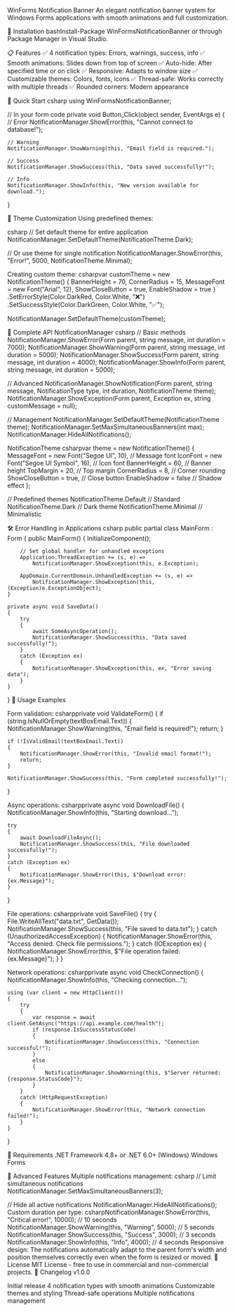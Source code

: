 ﻿WinForms Notification Banner
An elegant notification banner system for Windows Forms applications with smooth animations and full customization.

🚀 Installation
bashInstall-Package WinFormsNotificationBanner
or through Package Manager in Visual Studio.

📋 Features
✅ 4 notification types: Errors, warnings, success, info
✅ Smooth animations: Slides down from top of screen
✅ Auto-hide: After specified time or on click
✅ Responsive: Adapts to window size
✅ Customizable themes: Colors, fonts, icons
✅ Thread-safe: Works correctly with multiple threads
✅ Rounded corners: Modern appearance

🎯 Quick Start
csharp
using WinFormsNotificationBanner;

// In your form code
private void Button_Click(object sender, EventArgs e)
{
    // Error
    NotificationManager.ShowError(this, "Cannot connect to database!");
    
    // Warning
    NotificationManager.ShowWarning(this, "Email field is required.");
    
    // Success
    NotificationManager.ShowSuccess(this, "Data saved successfully!");
    
    // Info
    NotificationManager.ShowInfo(this, "New version available for download.");
}

🎨 Theme Customization
Using predefined themes:

csharp
// Set default theme for entire application
NotificationManager.SetDefaultTheme(NotificationTheme.Dark);

// Or use theme for single notification
NotificationManager.ShowError(this, "Error!", 5000, NotificationTheme.Minimal);

Creating custom theme:
csharpvar customTheme = new NotificationTheme()
{
    BannerHeight = 70,
    CornerRadius = 15,
    MessageFont = new Font("Arial", 12),
    ShowCloseButton = true,
    EnableShadow = true
}
.SetErrorStyle(Color.DarkRed, Color.White, "❌")
.SetSuccessStyle(Color.DarkGreen, Color.White, "✅");

NotificationManager.SetDefaultTheme(customTheme);

📖 Complete API
NotificationManager
csharp
// Basic methods
NotificationManager.ShowError(Form parent, string message, int duration = 7000);
NotificationManager.ShowWarning(Form parent, string message, int duration = 5000);
NotificationManager.ShowSuccess(Form parent, string message, int duration = 4000);
NotificationManager.ShowInfo(Form parent, string message, int duration = 5000);

// Advanced
NotificationManager.ShowNotification(Form parent, string message, NotificationType type, int duration, NotificationTheme theme);
NotificationManager.ShowException(Form parent, Exception ex, string customMessage = null);

// Management
NotificationManager.SetDefaultTheme(NotificationTheme theme);
NotificationManager.SetMaxSimultaneousBanners(int max);
NotificationManager.HideAllNotifications();

NotificationTheme
csharpvar theme = new NotificationTheme()
{
    MessageFont = new Font("Segoe UI", 10),     // Message font
    IconFont = new Font("Segoe UI Symbol", 16), // Icon font
    BannerHeight = 60,                          // Banner height
    TopMargin = 20,                            // Top margin
    CornerRadius = 8,                          // Corner rounding
    ShowCloseButton = true,                    // Close button
    EnableShadow = false                       // Shadow effect
};

// Predefined themes
NotificationTheme.Default    // Standard
NotificationTheme.Dark       // Dark theme
NotificationTheme.Minimal    // Minimalistic

🛠️ Error Handling in Applications
csharp
public partial class MainForm : Form
{
    public MainForm()
    {
        InitializeComponent();
        
        // Set global handler for unhandled exceptions
        Application.ThreadException += (s, e) => 
            NotificationManager.ShowException(this, e.Exception);
            
        AppDomain.CurrentDomain.UnhandledException += (s, e) => 
            NotificationManager.ShowException(this, (Exception)e.ExceptionObject);
    }
    
    private async void SaveData()
    {
        try
        {
            await SomeAsyncOperation();
            NotificationManager.ShowSuccess(this, "Data saved successfully!");
        }
        catch (Exception ex)
        {
            NotificationManager.ShowException(this, ex, "Error saving data");
        }
    }
}
🎯 Usage Examples

Form validation:
csharpprivate void ValidateForm()
{
    if (string.IsNullOrEmpty(textBoxEmail.Text))
    {
        NotificationManager.ShowWarning(this, "Email field is required!");
        return;
    }
    
    if (!IsValidEmail(textBoxEmail.Text))
    {
        NotificationManager.ShowError(this, "Invalid email format!");
        return;
    }
    
    NotificationManager.ShowSuccess(this, "Form completed successfully!");
}

Async operations:
csharpprivate async void DownloadFile()
{
    NotificationManager.ShowInfo(this, "Starting download...");
    
    try
    {
        await DownloadFileAsync();
        NotificationManager.ShowSuccess(this, "File downloaded successfully!");
    }
    catch (Exception ex)
    {
        NotificationManager.ShowError(this, $"Download error: {ex.Message}");
    }
}

File operations:
csharpprivate void SaveFile()
{
    try
    {
        File.WriteAllText("data.txt", GetData());
        NotificationManager.ShowSuccess(this, "File saved to data.txt");
    }
    catch (UnauthorizedAccessException)
    {
        NotificationManager.ShowError(this, "Access denied. Check file permissions.");
    }
    catch (IOException ex)
    {
        NotificationManager.ShowError(this, $"File operation failed: {ex.Message}");
    }
}

Network operations:
csharpprivate async void CheckConnection()
{
    NotificationManager.ShowInfo(this, "Checking connection...");
    
    using (var client = new HttpClient())
    {
        try
        {
            var response = await client.GetAsync("https://api.example.com/health");
            if (response.IsSuccessStatusCode)
            {
                NotificationManager.ShowSuccess(this, "Connection successful!");
            }
            else
            {
                NotificationManager.ShowWarning(this, $"Server returned: {response.StatusCode}");
            }
        }
        catch (HttpRequestException)
        {
            NotificationManager.ShowError(this, "Network connection failed!");
        }
    }
}


🔧 Requirements
.NET Framework 4.8+ or .NET 6.0+ (Windows)
Windows Forms

🌟 Advanced Features
Multiple notifications management:
csharp
// Limit simultaneous notifications
NotificationManager.SetMaxSimultaneousBanners(3);

// Hide all active notifications
NotificationManager.HideAllNotifications();
Custom duration per type:
csharpNotificationManager.ShowError(this, "Critical error!", 10000);   // 10 seconds
NotificationManager.ShowWarning(this, "Warning", 5000);         // 5 seconds
NotificationManager.ShowSuccess(this, "Success", 3000);         // 3 seconds
NotificationManager.ShowInfo(this, "Info", 4000);              // 4 seconds
Responsive design:
The notifications automatically adapt to the parent form's width and position themselves correctly even when the form is resized or moved.
📝 License
MIT License - free to use in commercial and non-commercial projects.
🔄 Changelog
v1.0.0

Initial release
4 notification types with smooth animations
Customizable themes and styling
Thread-safe operations
Multiple notifications management